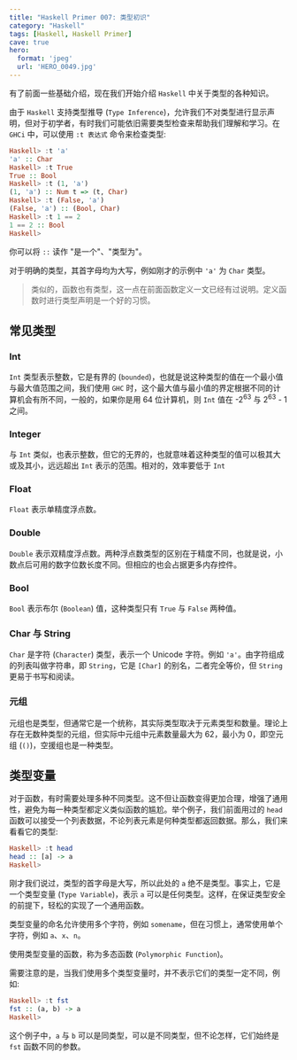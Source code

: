 ```yaml
---
title: "Haskell Primer 007: 类型初识"
category: "Haskell"
tags: [Haskell, Haskell Primer]
cave: true
hero:
  format: 'jpeg'
  url: 'HERO_0049.jpg'
---
```

有了前面一些基础介绍，现在我们开始介绍 `Haskell` 中关于类型的各种知识。



由于 `Haskell` 支持类型推导 (`Type Inference`)，允许我们不对类型进行显示声明，但对于初学者，有时我们可能依旧需要类型检查来帮助我们理解和学习。在 `GHCi` 中，可以使用 `:t 表达式` 命令来检查类型:

```haskell
Haskell> :t 'a'
'a' :: Char
Haskell> :t True
True :: Bool
Haskell> :t (1, 'a')
(1, 'a') :: Num t => (t, Char)
Haskell> :t (False, 'a')
(False, 'a') :: (Bool, Char)
Haskell> :t 1 == 2
1 == 2 :: Bool
Haskell>
```

你可以将 `::` 读作 "是一个"、"类型为"。



对于明确的类型，其首字母均为大写，例如刚才的示例中 `'a'` 为 `Char` 类型。



> 类似的，函数也有类型，这一点在前面函数定义一文已经有过说明。定义函数时进行类型声明是一个好的习惯。



## 常见类型

### Int

`Int` 类型表示整数，它是有界的 (`bounded`)，也就是说这种类型的值在一个最小值与最大值范围之间，我们使用 `GHC` 时，这个最大值与最小值的界定根据不同的计算机会有所不同，一般的，如果你是用 64 位计算机，则 `Int` 值在 -2<sup>63</sup> 与 2<sup>63</sup> - 1 之间。



### Integer

与 `Int` 类似，也表示整数，但它的无界的，也就意味着这种类型的值可以极其大或及其小，远远超出 `Int` 表示的范围。相对的，效率要低于 `Int`



### Float

`Float` 表示单精度浮点数。



### Double

`Double` 表示双精度浮点数。两种浮点数类型的区别在于精度不同，也就是说，小数点后可用的数字位数长度不同。但相应的也会占据更多内存控件。



### Bool

`Bool` 表示布尔 (`Boolean`) 值，这种类型只有 `True` 与 `False` 两种值。



### Char 与 String

`Char` 是字符 (`Character`) 类型，表示一个 Unicode 字符。例如 `'a'`。由字符组成的列表叫做字符串，即 `String`，它是 `[Char]` 的别名，二者完全等价，但 `String` 更易于书写和阅读。



### 元组

元组也是类型，但通常它是一个统称，其实际类型取决于元素类型和数量。理论上存在无数种类型的元组，但实际中元组中元素数量最大为 62，最小为 0，即空元组 (`()`)，空援组也是一种类型。



## 类型变量

对于函数，有时需要处理多种不同类型。这不但让函数变得更加合理，增强了通用性，避免为每一种类型都定义类似函数的尴尬。举个例子，我们前面用过的 `head` 函数可以接受一个列表数据，不论列表元素是何种类型都返回数据。那么，我们来看看它的类型:

```haskell
Haskell> :t head
head :: [a] -> a
Haskell>
```

刚才我们说过，类型的首字母是大写，所以此处的 `a` 绝不是类型。事实上，它是一个类型变量 (`Type Variable`)，表示 `a` 可以是任何类型。这样，在保证类型安全的前提下，轻松的实现了一个通用函数。



类型变量的命名允许使用多个字符，例如 `somename`，但在习惯上，通常使用单个字符，例如 `a`、`x`、`n`。



使用类型变量的函数，称为多态函数 (`Polymorphic Function`)。



需要注意的是，当我们使用多个类型变量时，并不表示它们的类型一定不同，例如:

```haskell
Haskell> :t fst
fst :: (a, b) -> a
Haskell>
```

这个例子中，`a` 与 `b` 可以是同类型，可以是不同类型，但不论怎样，它们始终是 `fst` 函数不同的参数。




